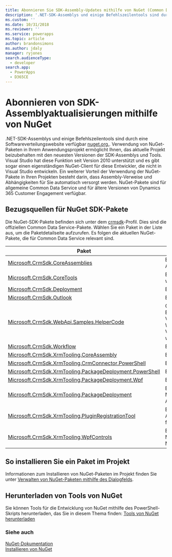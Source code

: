 ```yaml
---
title: Abonnieren Sie SDK-Assembly-Updates mithilfe von NuGet (Common Data Service) | Microsoft Docs
description: '.NET-SDK-Assemblys und einige Befehlszeilentools sind durch eine Softwareverteilungswebsite verfügbar nuget.org. Verwendung von NuGet Paketen in Ihrem Anwendungsprojekt ermöglicht Ihnen, das aktuelle Projekt beizubehalten mit den neuesten Versionen der SDK-Assemblys und Tools.'
ms.custom: ''
ms.date: 10/31/2018
ms.reviewer: ''
ms.service: powerapps
ms.topic: article
author: brandonsimons
ms.author: jdaly
manager: ryjones
search.audienceType:
  - developer
search.app:
  - PowerApps
  - D365CE
---
```

# <a name="subscribe-to-sdk-assembly-updates-using-nuget"></a>Abonnieren von SDK-Assemblyaktualisierungen mithilfe von NuGet

.NET-SDK-Assemblys und einige Befehlszeilentools sind durch eine Softwareverteilungswebsite verfügbar [nuget.org.](http://www.nuget.org). Verwendung von NuGet-Paketen in Ihrem Anwendungsprojekt ermöglicht Ihnen, das aktuelle Projekt beizubehalten mit den neuesten Versionen der SDK-Assemblys und Tools. Visual Studio hat diese Funktion seit Version 2010 unterstützt und es gibt sogar einen eigenständigen NuGet-Client für diese Entwickler, die nicht in Visual Studio entwickeln. Ein weiterer Vorteil der Verwendung der NuGet-Pakete in Ihren Projekten besteht darin, dass Assembly-Verweise und Abhängigkeiten für Sie automatisch versorgt werden. NuGet-Pakete sind für allgemeine Common Data Service und für ältere Versionen von Dynamics 365 Customer Engagement verfügbar.  
  
<a name="BKMK_GetNuGetPackages"></a>

## <a name="where-to-find-the-nuget-sdk-packages"></a>Bezugsquellen für NuGet SDK-Pakete

Die NuGet-SDK-Pakete befinden sich unter dem [crmsdk](https://www.nuget.org/profiles/crmsdk)-Profil. Dies sind die offiziellen Common Data Service-Pakete. Wählen Sie ein Paket in der Liste aus, um die Paketdetailseite aufzurufen. Es folgen die aktuellen NuGet-Pakete, die für Common Data Service relevant sind.  


|Paket|Beschreibung|
|---------|---------|
|[Microsoft.CrmSdk.CoreAssemblies](https://www.nuget.org/packages/Microsoft.CrmSdk.CoreAssemblies/)|Enthält die Microsoft.Xrm.Sdk.dll- sowie Microsoft.Crm.Sdk.Proxy.dll-Assemblys und Tools|
|[Microsoft.CrmSdk.CoreTools](https://www.nuget.org/packages/Microsoft.CrmSdk.CoreTools/)|Enthält die SDK-Tools, der vom Microsoft Dynamics 365-Team erstellt werden.|
|[Microsoft.CrmSdk.Deployment](https://www.nuget.org/packages/Microsoft.CrmSdk.Deployment/)|Enthält die Microsoft.Xrm.Sdk.Deployment.dll-Assembly|
|[Microsoft.CrmSdk.Outlook](https://www.nuget.org/packages/Microsoft.CrmSdk.Outlook/)|Enthält die Microsoft.Crm.Outlook.dll-Assembly|
|[Microsoft.CrmSdk.WebApi.Samples.HelperCode](https://www.nuget.org/packages/Microsoft.CrmSdk.WebApi.Samples.HelperCode/)|C#-Hilfecode, erstellt vom Microsoft Dynamics 365 Customer Engagement-Entwicklerdokumentationsteam. Dieser Code ist für die Verwendung mit Internet-API. Diese Klassen bieten Webdienstauthentifizierung Online und lokale Bereitstellungen, und Verbindungszeichenfolgenkonfiguration Fehlerbehandlung. Diese Klassen werden in den Web-API-Beispielen verwendet|
|[Microsoft.CrmSdk.Workflow](https://www.nuget.org/packages/Microsoft.CrmSdk.Workflow/)|Enthält die Microsoft.Xrm.Sdk.Workflow.dll-Assembly|
|[Microsoft.CrmSdk.XrmTooling.CoreAssembly](https://www.nuget.org/packages/Microsoft.CrmSdk.XrmTooling.CoreAssembly/)|Enthält die Microsoft.Xrm.Tooling.Connector-Assembly |
|[Microsoft.CrmSdk.XrmTooling.CrmConnector.PowerShell](https://www.nuget.org/packages/Microsoft.CrmSdk.XrmTooling.CrmConnector.PowerShell/)|Enthält die Assemblies für Xrm.Tooling.Connector Powershell |
|[Microsoft.CrmSdk.XrmTooling.PackageDeployment.PowerShell](https://www.nuget.org/packages/Microsoft.CrmSdk.XrmTooling.PackageDeployment.PowerShell/)| Enthält die Assemblies für Package Deployer Powershell        |
|[Microsoft.CrmSdk.XrmTooling.PackageDeployment.Wpf](https://www.nuget.org/packages/Microsoft.CrmSdk.XrmTooling.PackageDeployment.Wpf/)|Enthält den Dynamics 365 Package Deployer|
|[Microsoft.CrmSdk.XrmTooling.PackageDeployment](https://www.nuget.org/packages/Microsoft.CrmSdk.XrmTooling.PackageDeployment/)|Enthält die Microsoft.Xrm.Tooling.PackageDeployment.CrmPackageExtentionBase.dll-Assembly|
|[Microsoft.CrmSdk.XrmTooling.PluginRegistrationTool](https://www.nuget.org/packages/Microsoft.CrmSdk.XrmTooling.PluginRegistrationTool/)|Enthält das Plug-In-Registrierungstool, das erforderlich ist, um Plug-In-Assemblys, Workflow-Assemblys virtuelle Entitäten und Dienstendpunkte für Microsoft Dynamics 365 zu verwalten.|
|[Microsoft.CrmSdk.XrmTooling.WpfControls](https://www.nuget.org/packages/Microsoft.CrmSdk.XrmTooling.WpfControls/)|Enthält die Microsoft.Xrm.Tooling.CrmConnectControl.dll, Microsoft.Xrm.Tooling.Ui.Styles.dll uand Microsoft.Xrm.Tooling.WebResourceUtility.dll-Assemblies|

## <a name="how-to-install-a-package-in-your-project"></a>So installieren Sie ein Paket im Projekt  
 Informationen zum Installieren von NuGet-Paketen im Projekt finden Sie unter [Verwalten von NuGet-Paketen mithilfe des Dialogfelds](http://docs.nuget.org/docs/start-here/managing-nuget-packages-using-the-dialog).  

## <a name="download-tools-from-nuget"></a>Herunterladen von Tools von NuGet

Sie können Tools für die Entwicklung von NuGet mithilfe des PowerShell-Skripts herunterladen, das Sie in diesem Thema finden: [Tools von NuGet herunterladen](../download-tools-nuget.md)
  
### <a name="see-also"></a>Siehe auch  
 [NuGet-Dokumentation](/nuget/)   
 [Installieren von NuGet](http://docs.nuget.org/docs/start-here/installing-nuget)